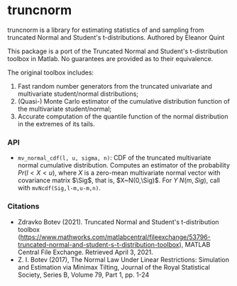 # truncnorm

truncnorm is a library for estimating statistics of and sampling from truncated Normal and Student's t-distributions. Authored by Eleanor Quint

This package is a port of the Truncated Normal and Student's t-distribution toolbox in Matlab. No guarantees are provided as to their equivalence.

The original toolbox includes:
1. Fast random number generators from the truncated univariate and multivariate student/normal distributions;
2. (Quasi-) Monte Carlo estimator of the cumulative distribution function of the multivariate student/normal;
3. Accurate computation of the quantile function of the normal distribution in the extremes of its tails.

### API

- `mv_normal_cdf(l, u, sigma, n)`: CDF of the truncated multivariate normal cumulative distribution. Computes an estimator of the probability $Pr(l<X<u)$, where $X$ is a zero-mean multivariate normal vector with covariance matrix $\Sig$, that is, $X~N(0,\Sig)$. For $Y~N(m,Sig)$, call with `mvNcdf(Sig,l-m,u-m,n)`.

### Citations

- Zdravko Botev (2021). Truncated Normal and Student's t-distribution toolbox (https://www.mathworks.com/matlabcentral/fileexchange/53796-truncated-normal-and-student-s-t-distribution-toolbox), MATLAB Central File Exchange. Retrieved April 3, 2021.
- Z. I. Botev (2017), The Normal Law Under Linear Restrictions: Simulation and Estimation via Minimax Tilting, Journal of the Royal Statistical Society, Series B, Volume 79, Part 1, pp. 1-24